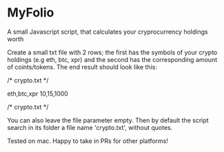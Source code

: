 # MyFolio
A small Javascript script, that calculates your cryprocurrency holdings worth

Create a small txt file with 2 rows; the first has the symbols of your crypto holdings (e.g eth, btc, xpr)
and the second has the corresponding amount of coints/tokens. The end result should look like this:

/* crypto.txt  */

eth,btc,xpr
10,15,1000

/* crypto.txt */

You can also leave the file parameter empty. Then by default the script search in its folder a file name 'crypto.txt', without
quotes. 

Tested on mac. Happy to take in PRs for other platforms!
